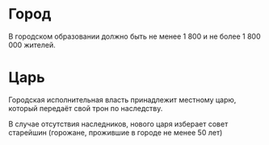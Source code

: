 # Город

В городском образовании должно быть не менее 1 800 и не более 1 800 000 жителей.

# Царь

Городская исполнительная власть принадлежит местному царю, который передаёт свой трон по наследству.

В случае отсутствия наследников, нового царя изберает совет старейшин (горожане, прожившие в городе не менее 50 лет)
